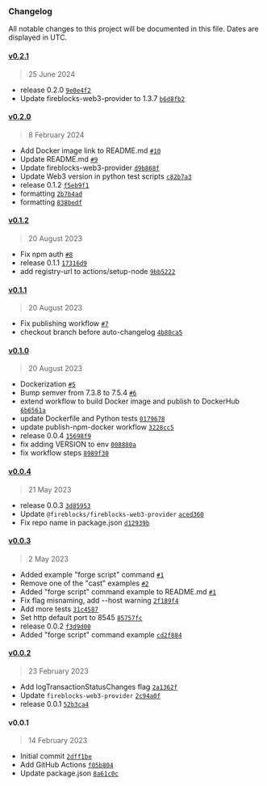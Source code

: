 ### Changelog

All notable changes to this project will be documented in this file. Dates are displayed in UTC.

#### [v0.2.1](https://github.com/fireblocks/fireblocks-json-rpc/compare/v0.2.0...v0.2.1)

> 25 June 2024

- release 0.2.0 [`9e0e4f2`](https://github.com/fireblocks/fireblocks-json-rpc/commit/9e0e4f2f2bd4d74aad2aab5c57019a417d78d440)
- Update fireblocks-web3-provider to 1.3.7 [`b6d8fb2`](https://github.com/fireblocks/fireblocks-json-rpc/commit/b6d8fb28abd11ed6ff38bd8af0efcdc7d4225b4f)

#### [v0.2.0](https://github.com/fireblocks/fireblocks-json-rpc/compare/v0.1.2...v0.2.0)

> 8 February 2024

- Add Docker image link to README.md [`#10`](https://github.com/fireblocks/fireblocks-json-rpc/pull/10)
- Update README.md [`#9`](https://github.com/fireblocks/fireblocks-json-rpc/pull/9)
- Update fireblocks-web3-provider [`d9b868f`](https://github.com/fireblocks/fireblocks-json-rpc/commit/d9b868f4a29ac0e6185929ee4cc6b5356ea4b8e4)
- Update Web3 version in python test scripts [`c82b7a3`](https://github.com/fireblocks/fireblocks-json-rpc/commit/c82b7a3baf7251db91c6d66561f00e72128e7f4c)
- release 0.1.2 [`f5eb9f1`](https://github.com/fireblocks/fireblocks-json-rpc/commit/f5eb9f1b2398335d532542ebd519443a01ae7b5a)
- formatting [`2b7b4ad`](https://github.com/fireblocks/fireblocks-json-rpc/commit/2b7b4adb4e4a99b642fb1e4613e667a722cc4139)
- formatting [`838bedf`](https://github.com/fireblocks/fireblocks-json-rpc/commit/838bedf5165b4db88badd711182e67866f82ed91)

#### [v0.1.2](https://github.com/fireblocks/fireblocks-json-rpc/compare/v0.1.1...v0.1.2)

> 20 August 2023

- Fix npm auth [`#8`](https://github.com/fireblocks/fireblocks-json-rpc/pull/8)
- release 0.1.1 [`17316d9`](https://github.com/fireblocks/fireblocks-json-rpc/commit/17316d9bdf2512e053d0e392f3cd6cc0ac537747)
- add registry-url to actions/setup-node [`9bb5222`](https://github.com/fireblocks/fireblocks-json-rpc/commit/9bb5222c9662227376a545da1c79dce7707cc101)

#### [v0.1.1](https://github.com/fireblocks/fireblocks-json-rpc/compare/v0.1.0...v0.1.1)

> 20 August 2023

- Fix publishing workflow [`#7`](https://github.com/fireblocks/fireblocks-json-rpc/pull/7)
- checkout branch before auto-changelog [`4b80ca5`](https://github.com/fireblocks/fireblocks-json-rpc/commit/4b80ca54fbaf4083d02a77ba89122254f2d52cc4)

#### [v0.1.0](https://github.com/fireblocks/fireblocks-json-rpc/compare/v0.0.4...v0.1.0)

> 20 August 2023

- Dockerization [`#5`](https://github.com/fireblocks/fireblocks-json-rpc/pull/5)
- Bump semver from 7.3.8 to 7.5.4 [`#6`](https://github.com/fireblocks/fireblocks-json-rpc/pull/6)
- extend workflow to build Docker image and publish to DockerHub [`6b6561a`](https://github.com/fireblocks/fireblocks-json-rpc/commit/6b6561aca24481586800596cb247870027a390b9)
- update Dockerfile and Python tests [`0179678`](https://github.com/fireblocks/fireblocks-json-rpc/commit/01796786df2db0f4787f3c272c36a0eb803c63ad)
- update publish-npm-docker workflow [`3228cc5`](https://github.com/fireblocks/fireblocks-json-rpc/commit/3228cc569edcc8792156851f47c8332c105a5ad2)
- release 0.0.4 [`15698f9`](https://github.com/fireblocks/fireblocks-json-rpc/commit/15698f97d5d51d74b057088a30074e6ac18f9eeb)
- fix adding VERSION to env [`008880a`](https://github.com/fireblocks/fireblocks-json-rpc/commit/008880a880f44febcb759ad2905aeb157b9a1830)
- fix workflow steps [`8989f30`](https://github.com/fireblocks/fireblocks-json-rpc/commit/8989f30a15ecd2060231df6da215701152936b39)

#### [v0.0.4](https://github.com/fireblocks/fireblocks-json-rpc/compare/v0.0.3...v0.0.4)

> 21 May 2023

- release 0.0.3 [`3d85953`](https://github.com/fireblocks/fireblocks-json-rpc/commit/3d85953157a7cfe0b9d8302126da1725bee3b85a)
- Update `@fireblocks/fireblocks-web3-provider` [`aced360`](https://github.com/fireblocks/fireblocks-json-rpc/commit/aced360285673900a6095384fff52544325dcbeb)
- Fix repo name in package.json [`d12939b`](https://github.com/fireblocks/fireblocks-json-rpc/commit/d12939b7f8a5622fbc8a369a823107299359567e)

#### [v0.0.3](https://github.com/fireblocks/fireblocks-json-rpc/compare/v0.0.2...v0.0.3)

> 2 May 2023

- Added example "forge script" command [`#1`](https://github.com/fireblocks/fireblocks-json-rpc/pull/1)
- Remove one of the "cast" examples [`#2`](https://github.com/fireblocks/fireblocks-json-rpc/pull/2)
- Added "forge script" command example to README.md [`#1`](https://github.com/fireblocks/fireblocks-json-rpc/pull/1)
- Fix flag misnaming, add --host warning [`2f189f4`](https://github.com/fireblocks/fireblocks-json-rpc/commit/2f189f4790357ef0097571ba791e7166ecbd4373)
- Add more tests [`31c4587`](https://github.com/fireblocks/fireblocks-json-rpc/commit/31c45873a4895944101cfcd599391e5c65069680)
- Set http default port to 8545 [`85757fc`](https://github.com/fireblocks/fireblocks-json-rpc/commit/85757fc6543999b080fa96917246862abbb67d5a)
- release 0.0.2 [`f3d9d00`](https://github.com/fireblocks/fireblocks-json-rpc/commit/f3d9d00356faf61cc944602913c8f5d5024fa8c7)
- Added "forge script" command example [`cd2f884`](https://github.com/fireblocks/fireblocks-json-rpc/commit/cd2f884eb0112c070154c6ff9e5d3851bcfb5921)

#### [v0.0.2](https://github.com/fireblocks/fireblocks-json-rpc/compare/v0.0.1...v0.0.2)

> 23 February 2023

- Add logTransactionStatusChanges flag [`2a1362f`](https://github.com/fireblocks/fireblocks-json-rpc/commit/2a1362fd851cbe8d2a9cddaad2c5faaa8f168eaf)
- Update `fireblocks-web3-provider` [`2c94a0f`](https://github.com/fireblocks/fireblocks-json-rpc/commit/2c94a0fe1d60367f5762167e2fc8ae11e972ac07)
- release 0.0.1 [`52b3ca4`](https://github.com/fireblocks/fireblocks-json-rpc/commit/52b3ca41a6973042b0662efe6a31d00265f819d8)

#### v0.0.1

> 14 February 2023

- Initial commit [`2dff1be`](https://github.com/fireblocks/fireblocks-json-rpc/commit/2dff1bead8ed7eeed7493571ad5dc90dbaff6ff2)
- Add GitHub Actions [`f05b804`](https://github.com/fireblocks/fireblocks-json-rpc/commit/f05b804962aa2e98eec05cf47b118a986f65e440)
- Update package.json [`8a61c0c`](https://github.com/fireblocks/fireblocks-json-rpc/commit/8a61c0cb769d5bdafd2c8588d67e9deed0c4fff8)
